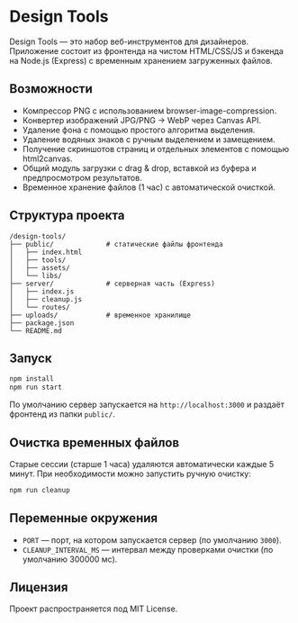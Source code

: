 # Design Tools

Design Tools — это набор веб-инструментов для дизайнеров. Приложение состоит из фронтенда на чистом HTML/CSS/JS и бэкенда на Node.js (Express) с временным хранением загруженных файлов.

## Возможности

- Компрессор PNG с использованием browser-image-compression.
- Конвертер изображений JPG/PNG → WebP через Canvas API.
- Удаление фона с помощью простого алгоритма выделения.
- Удаление водяных знаков с ручным выделением и замещением.
- Получение скриншотов страниц и отдельных элементов с помощью html2canvas.
- Общий модуль загрузки с drag & drop, вставкой из буфера и предпросмотром результатов.
- Временное хранение файлов (1 час) с автоматической очисткой.

## Структура проекта

```
/design-tools/
├── public/             # статические файлы фронтенда
│   ├── index.html
│   ├── tools/
│   ├── assets/
│   └── libs/
├── server/             # серверная часть (Express)
│   ├── index.js
│   ├── cleanup.js
│   └── routes/
├── uploads/            # временное хранилище
├── package.json
└── README.md
```

## Запуск

```bash
npm install
npm run start
```

По умолчанию сервер запускается на `http://localhost:3000` и раздаёт фронтенд из папки `public/`.

## Очистка временных файлов

Старые сессии (старше 1 часа) удаляются автоматически каждые 5 минут. При необходимости можно запустить ручную очистку:

```bash
npm run cleanup
```

## Переменные окружения

- `PORT` — порт, на котором запускается сервер (по умолчанию `3000`).
- `CLEANUP_INTERVAL_MS` — интервал между проверками очистки (по умолчанию 300000 мс).

## Лицензия

Проект распространяется под MIT License.
